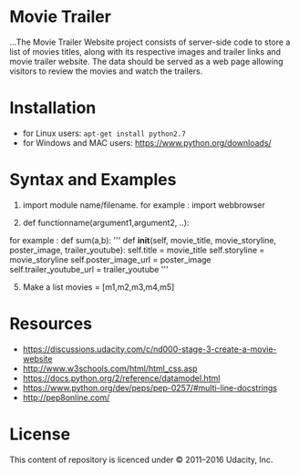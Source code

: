# Movie Trailer 

...The Movie Trailer Website project consists of server-side code to store a list of movies titles, along with its respective images and trailer links and movie trailer website. The data should be served as a web page allowing visitors to review the movies and watch the trailers.

# Installation

* for Linux users: ```apt-get install python2.7 ```
* for Windows and MAC users: <https://www.python.org/downloads/>

# Syntax and Examples

1. import module name/filename.
for example :
import webbrowser

2. def functionname(argument1,argument2, ..):

for example :
 def sum(a,b):
 ''' def __init__(self, movie_title, movie_storyline, poster_image, trailer_youtube):
        self.title = movie_title
        self.storyline = movie_storyline
        self.poster_image_url = poster_image
        self.trailer_youtube_url = trailer_youtube 
  '''



 5. Make a list
 movies = [m1,m2,m3,m4,m5]

# Resources

* <https://discussions.udacity.com/c/nd000-stage-3-create-a-movie-website>
* <http://www.w3schools.com/html/html_css.asp>
* <https://docs.python.org/2/reference/datamodel.html>
* <https://www.python.org/dev/peps/pep-0257/#multi-line-docstrings>
* <http://pep8online.com/>

# License

This content of repository is licenced under  © 2011–2016 Udacity, Inc.

